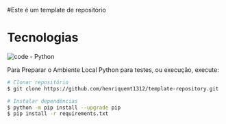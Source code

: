 #Este é um template de repositório

# Tecnologias
![code - Python](https://img.shields.io/badge/code-Python-green?style=for-the-badge)

Para Preparar o Ambiente Local Python para testes, ou execução, execute:
```bash
# Clonar repositório
$ git clone https://github.com/henriquemt1312/template-repository.git

# Instalar dependências
$ python -m pip install --upgrade pip
$ pip install -r requirements.txt
```
